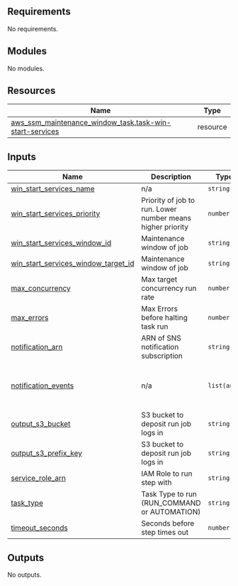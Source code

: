 <!-- BEGIN_TF_DOCS -->
## Requirements

No requirements.

## Modules

No modules.

## Resources

| Name | Type |
|------|------|
| [aws_ssm_maintenance_window_task.task-win-start-services](https://registry.terraform.io/providers/hashicorp/aws/latest/docs/resources/ssm_maintenance_window_task) | resource |

## Inputs

| Name | Description | Type | Default | Required |
|------|-------------|------|---------|:--------:|
| <a name="input_win_start_services_name"></a> [win\_start\_services\_name](#input\_win\_start\_services\_name) | n/a | `string` | n/a | yes |
| <a name="input_win_start_services_priority"></a> [win\_start\_services\_priority](#input\_win\_start\_services\_priority) | Priority of job to run. Lower number means higher priority | `number` | n/a | yes |
| <a name="input_win_start_services_window_id"></a> [win\_start\_services\_window\_id](#input\_win\_start\_services\_window\_id) | Maintenance window of job | `string` | n/a | yes |
| <a name="input_win_start_services_window_target_id"></a> [win\_start\_services\_window\_target\_id](#input\_win\_start\_services\_window\_target\_id) | Maintenance window of job | `string` | n/a | yes |
| <a name="input_max_concurrency"></a> [max\_concurrency](#input\_max\_concurrency) | Max target concurrency run rate | `number` | `"10"` | no |
| <a name="input_max_errors"></a> [max\_errors](#input\_max\_errors) | Max Errors before halting task run | `number` | `"2"` | no |
| <a name="input_notification_arn"></a> [notification\_arn](#input\_notification\_arn) | ARN of SNS notification subscription | `string` | `"arn:aws:sns:us-east-2:601722232065:sre-inf-aws-slack"` | no |
| <a name="input_notification_events"></a> [notification\_events](#input\_notification\_events) | n/a | `list(any)` | <pre>[<br>  "TimedOut",<br>  "Cancelled",<br>  "Failed"<br>]</pre> | no |
| <a name="input_output_s3_bucket"></a> [output\_s3\_bucket](#input\_output\_s3\_bucket) | S3 bucket to deposit run job logs in | `string` | `null` | no |
| <a name="input_output_s3_prefix_key"></a> [output\_s3\_prefix\_key](#input\_output\_s3\_prefix\_key) | S3 bucket to deposit run job logs in | `string` | `null` | no |
| <a name="input_service_role_arn"></a> [service\_role\_arn](#input\_service\_role\_arn) | IAM Role to run step with | `string` | `"arn:aws:iam::601722232065:role/SSMServiceRole"` | no |
| <a name="input_task_type"></a> [task\_type](#input\_task\_type) | Task Type to run (RUN\_COMMAND or AUTOMATION) | `string` | `"RUN_COMMAND"` | no |
| <a name="input_timeout_seconds"></a> [timeout\_seconds](#input\_timeout\_seconds) | Seconds before step times out | `number` | `"600"` | no |

## Outputs

No outputs.
<!-- END_TF_DOCS -->